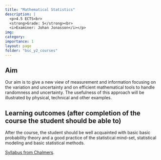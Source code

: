 ```yaml
---
title: "Mathematical Statistics"
description: |
  <p>4.5 ECTS<br>
  <strong>Grade: 5</strong><br>
  <i>Examiner: Johan Jonasson</i></p>
img:
category:
importance: 1
layout: page
folder: "bsc_y2_courses"
---
```


## Aim

Our aim is to give a new view of measurement and information focusing on the variation and uncertainty and on efficient mathematical tools to handle randomness and uncertainty. The usefulness of this approach will be illustrated by physical, technical and other examples.

## Learning outcomes (after completion of the course the student should be able to)

After the course, the student should be well acquainted with basic basic probability theory and a good practice of the statistical mind-set, statistical modeling and basic statistical methods.

[Syllabus from Chalmers](https://www.chalmers.se/en/education/your-studies/find-course-and-programme-syllabi/course-syllabus/TMA321/?acYear=2021%2F2022).

